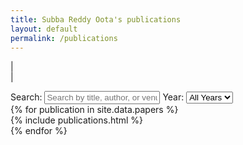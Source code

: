```yaml
---
title: Subba Reddy Oota's publications
layout: default
permalink: /publications
---
```


<link rel="stylesheet" href="{{ site.baseurl }}/css/search.css">
<script src="{{ site.baseurl }}/js/search.js"></script>

| <a href="{{ site.google_scholar_url }}" target="_blank" style="text-align:center; display:block"><i class="ai ai-google-scholar-square ai-3x"></i></a> |

<div class="search-container">
    <span class="search-label">Search:</span>
    <input type="text" id="publication-search" placeholder="Search by title, author, or venue...">
    <span class="search-label">Year:</span>
    <select id="year-filter">
        <option value="all">All Years</option>
        {% assign years = site.data.papers | map: 'year' | compact | uniq | sort | reverse %}
        {% for year in years %}
        <option value="{{ year }}">{{ year }}</option>
        {% endfor %}
    </select>
    <div id="result-count"></div>
</div>

<div id="publications-list">
{% for publication in site.data.papers %}
<div class="publication-item" data-year="{{ publication.year }}">
    {% include publications.html %}
</div>
{% endfor %}
</div>

